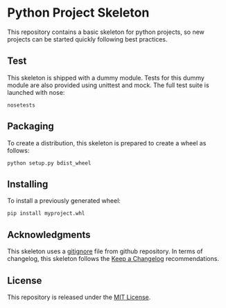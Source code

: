 # Python Project Skeleton

This repository contains a basic skeleton for python projects, so
new projects can be started quickly following best practices.

## Test

This skeleton is shipped with a dummy module. Tests for this
dummy module are also provided using unittest and mock. The 
full test suite is launched with nose:
```
nosetests
```

## Packaging

To create a distribution, this skeleton is prepared to create
a wheel as follows:
```
python setup.py bdist_wheel
```

## Installing

To install a previously generated wheel:
```
pip install myproject.whl
```

## Acknowledgments

This skeleton uses a [gitignore](https://github.com/github/gitignore/blob/master/Python.gitignore) 
file from github repository.
In terms of changelog, this skeleton follows the [Keep a Changelog](http://keepachangelog.com/en/0.3.0/) recommendations.

## License

This repository is released under the [MIT License](http://www.opensource.org/licenses/MIT).
